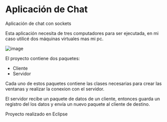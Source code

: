 # Aplicación de Chat

Aplicación de chat con sockets

Esta aplicación necesita de tres computadores para ser ejecutada, en mi caso utilicé dos máquinas virtuales mas mi pc.

![image](https://user-images.githubusercontent.com/34726470/209736879-acb632b3-f9b4-4a35-8400-8c7fdb2ef898.png)

El proyecto contiene dos paquetes:

+ Cliente
+ Servidor

Cada uno de estos paquetes contiene las clases necesarias para crear las ventanas y realizar la conexion con el servidor.

El servidor recibe un paquete de datos de un cliente, entonces guarda un registro del los datos y envía un nuevo paquete al cliente de destino.

Proyecto realizado en Eclipse
